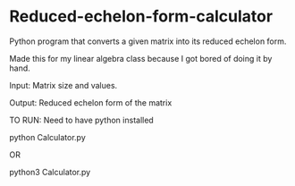 # Reduced-echelon-form-calculator
Python program that converts a given matrix into its reduced echelon form.

Made this for my linear algebra class because I got bored of doing it by hand.


Input: Matrix size and values.

Output: Reduced echelon form of the matrix


TO RUN:
Need to have python installed

python Calculator.py

OR

python3 Calculator.py
